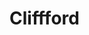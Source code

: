 # Cliffford
<?php
namespace Protect;

# Will protect a page with a simple password. The user will only need
# to input the password once. After that their session will be enough
# to get them in. The optional scope allows access on one page to
# grant access on another page. If not specified then it only grants
# access to the current page.
function with($form, $password, $scope=null) {
  if( !$scope ) $scope = current_url();
  $session_key = 'password_protect_'.preg_replace('/\W+/', '_', $scope);

  session_start();

  # Check the POST for access
  if( $_POST['password'] == $password ) {
    $_SESSION[$session_key] = true;
    redirect(current_url());
  }

  # If user has access then simply return so original page can render.
  if( $_SESSION[$session_key] ) return;

  require $form;
  exit;
}

#### PRIVATE ####

function current_url($script_only=false) {
  $protocol = 'http';
  $port = ':'.$_SERVER["SERVER_PORT"];
  if($_SERVER["HTTPS"] == 'on') $protocol .= 's';
  if($protocol == 'http' && $port == ':80') $port = '';
  if($protocol == 'https' && $port == ':443') $port = '';
  $path = $script_only ? $_SERVER['SCRIPT_NAME'] : $_SERVER['REQUEST_URI'];
  return "$protocol://$_SERVER[SERVER_NAME]$port$path";
}

function redirect($url) {
  header("Location: $url");
  exit;
}
